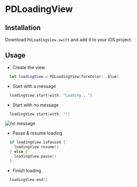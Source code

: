 # PDLoadingView

## Installation

Download `PDLoadingView.swift` and add it to your iOS project.

## Usage

* Create the view
``` swift
  let loadingView = PDLoadingView(foreColor: .blue)
```

* Start with a message
``` swift
  loadingView.start(with: "Loading...")
```

* Start with no message
``` swift
  loadingView.start(with: "")
```

![no message](https://media.giphy.com/media/xUPGcInptzpKGyS9Mc/giphy.gif)

* Pause & resume loading
``` swift
  if loadingView.isPaused {
    loadingView.resume()
  } else {
    loadingView.pause()
  }
```

* Finish loading
``` swift
  loadingView.end()
```
